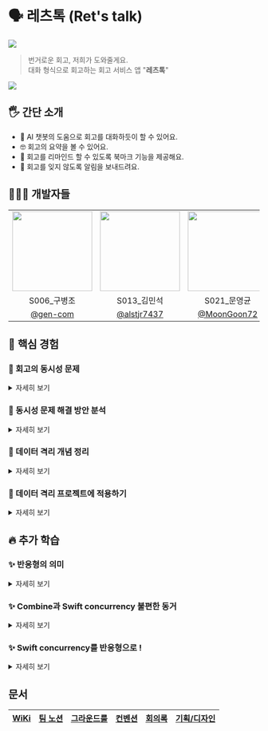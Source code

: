 # 🗣️ 레츠톡 (Ret's talk)

<img src="https://github.com/user-attachments/assets/d73258bb-93f4-4dd7-8051-958d49816c77"/>

> 번거로운 회고, 저희가 도와줄게요. </br>
> 대화 형식으로 회고하는 회고 서비스 앱 "**레츠톡**"

<img src="https://github.com/user-attachments/assets/e974f1d1-db4a-4f02-91a3-e6ca8f417ea4"/>

## 🖐️ 간단 소개

- 💬 AI 챗봇의 도움으로 회고를 대화하듯이 할 수 있어요.
- 🤓 회고의 요약을 볼 수 있어요.
- 🤔 회고를 리마인드 할 수 있도록 북마크 기능을 제공해요.
- 📳 회고를 잊지 않도록 알림을 보내드려요.

## 🧑🏻‍💻 개발자들

<table>
<tr>
    <td align="center"><img src="https://github.com/gen-com.png" width="160"></td>
    <td align="center"><img src="https://github.com/alstjr7437.png" width="160"></td>
    <td align="center"><img src="https://github.com/MoonGoon72.png" width="160"></td>
    <td align="center"><img src="https://github.com/1win2.png" width="160"></td>
</tr>
<tr>
    <td align="center">S006_구병조</td>
    <td align="center">S013_김민석</td>
    <td align="center">S021_문영균</td>
    <td align="center">S066_조한승</td>
</tr>
<tr>
    <td align="center"><a href="https://github.com/gen-com" target="_blank">@gen-com</a></td>
    <td align="center"><a href="https://github.com/alstjr7437" target="_blank">@alstjr7437</a></td>
    <td align="center"><a href="https://github.com/MoonGoon72" target="_blank">@MoonGoon72</a></td>
    <td align="center"><a href="https://github.com/1win2" target="_blank">@1win2</a></td>
</tr>
</table>

## 💾 핵심 경험

### 💫 회고의 동시성 문제

<details>
<summary>자세히 보기</summary>
</br>

애플리케이션의 핵심 데이터는 📒**회고**입니다.

<img src="https://github.com/user-attachments/assets/66e871ce-82ee-4a9f-9720-084aad5b7e94" width="400">

회고를 관리하는 과정에서 사용자에 요구에 의해 네트워크와 로컬 저장소의 비동기 작업이 필요하며, 또 화면에 보여줄 수 있어야 합니다.

즉, 회고는 🟠**여러 스레드에서 접근할 수 있는 가변 공유 데이터**가 됩니다.

사용자가 신뢰할 수 있도록 데이터를 동시성의 상황에서 안전하게 관리해야 합니다.

동시성 코드는 올바르게 작성하기 힘들고, 유지 그리고 확장까지 하는 것은 더 큰 어려움입니다.

주요한 이유에서는
- 🔴**실행시간이 되어서야 뭔가 잘못되었다는 것을 알 수 있기 때문**입니다.
- 때로는 잘못 작성했는데, 🔴**실행 시간에 발견되지 않을 수도 있습니다.**

</details>

### 💫 동시성 문제 해결 방안 분석

<details>
<summary>자세히 보기</summary>
</br>

2021년 Swift Concurrency를 발표했고, 2024년 Swift 6가 나오며 동시성을 더 강화해 컴파일 시간에 데이터 경쟁을 감지할 수 있도록 했습니다.

이게 왜 가능할까요 ? 🟢**어떻게 실행시간에 알 수 있던 것을 정적인 컴파일 시간으로 가져올 수 있었을까요 ?**

이 부분에 대해 나름대로 해석을 해봤습니다. 잘못된 내용이 있을 수 있으며, 지적은 언제나 환영입니다.

이제부터 우리는 컴파일러가 되어 다음의 코드를 분석해 봅시다.

```swift
class BoostCamp {
    private(set) var campers: [Person]
    private let queue: DispatchQueue
    
    init() {
        campers = []
        queue = DispatchQueue(label: "com.naver.boostcamp.serialQueue")
    }
    
    func enroll(person: Person) {
        campers.append(person)
    }
}

// MARK: Conconrrency code

var naverBoostCamp = BoostCamp()

DispatchQueue.global().async {
    naverBoostCamp.enroll(Person("JK"))
}

DispatchQueue.global().async {
    naverBoostCamp.enroll(Person("BK"))
}
```

우리는 이 코드가 데이터 경쟁 문제를 야기할 수 있다는 것을 알 수 있지만, 컴파일러는 소스 코드를 바탕으로 어휘 구문 의미를 분석할 뿐, 실행 시간 데이터를 알 수 없습니다.

🔴만일 더 복잡한 사항이고, 우리도 데이터 경쟁이 발생할 수 있다는 상황을 인지하지 못했다면 아마 끔찍한 상황으로 이어질 것입니다.

그러면 컴파일러가 동시성 문제를 알 수 있도록 하기 위해서 필요한 것은 무엇일까요 ?

🟢관련한 정보를 더 제공하면 되지 않을까요 ?
- ✅ 이 데이터는 동시성의 상황에서 안전하게 처리된다.
- 🛑 저 데이터는 동시성의 상황에서 안전하지 않아서 주의해야 한다.

</details>

### 💫 데이터 격리 개념 정리

<details>
<summary>자세히 보기</summary>
</br>

`actor`는 🔵**타입을 확장**하고, 🔵**데이터 격리의 개념**을 얻습니다. 크게 두 영역으로 나눌 수 있는데,

- 비격리 영역(non-isolated domain)
- 격리 영역(actor-isolated domain)

이제 컴파일러는 🚨`비격리 영역 - 다중 접근 가능`, 🏝️`격리 영역 - 단일 접근만 허용`이라는 개념을 장착하고 동시성 문제를 파악할 수 있게 됩니다.

- 🚨비격리 → 🚨비격리: 다중 접근이 허용되는 곳끼리 문제는 없음.
- 🏝️격리 → 🚨비격리: 다중 접근이 허용되는 곳으로 가는 것은 문제 없음.
- 🏝️격리 → 같은 격리: 같은 격리 도메인에서 작업 수행은 문제 없음.

다음은 주의가 필요합니다.

- 🚨비격리 → 🏝️격리: 격리는 단일 접근만 허용하므로 차례를 기다려야함.
- 🏝️격리 → 🏝️다른 격리: 각 격리끼리도 단일 접근만 허용하므로 차례를 기다려야함.

격리간 소통하는 것은 위와 같이하면 됩니다.

---

격리가 다른 경우에 데이터를 전달해야 한다면 어떨까요 ?

그 데이터가 어떤 형식인가가 중요합니다. 데이터 경쟁에 위험이 있는 데이터라면 주고 받는 행위를 허용하지 않아야 합니다.

여기서 또 하나의 타입 개념을 도입합니다. 바로 `Sendable` !

보낼 수 있는 데이터, 더 자세하게는 🔵**안전하게 보낼 수 있는 데이터**를 의미합니다.

데이터 경쟁은 🔴**공유**되는 🔴**가변**데이터에 🔴**둘 이상의 접근에 하나 이상이 쓰기 작업**을 할 때 발생합니다.

그렇다면 데이터가 `Sendable`하기 위한 조건은 다음과 같습니다.

- 🟢 공유를 허용하지 않거나 → 순수 값타입(복사를 통한 전달)
- 🟢 값이 변하지 않거나 → 불변한 상수 값
- 🟢 상호 베타적 접근만 허용하거나 → 액터와 같은 타입

---

이제 다시 아래의 코드를 분석해 봅시다.

```swift
class BoostCamp {
    private(set) var campers: [Person]
    
    init() {
        campers = []
    }
    
    func enroll(person: Person) {
        campers.append(person)
    }
}

// MARK: Conconrrency code

var naverBoostCamp = BoostCamp()

Task {
    naverBoostCamp.enroll(Person("JK"))
}

Task {
    naverBoostCamp.enroll(Person("BK"))
}
```

BoostCamp라는 타입이 격리되어 있지 않음을 알 수 있습니다.

그리고 Task 동시성 환경에서 값을 변경하려 하는데, 이는 안전하지 않겠구나 판단할 수 있습니다.

</details>

### 💫 데이터 격리 프로젝트에 적용하기

<details>
<summary>자세히 보기</summary>
</br>

데이터 격리의 개념을 잡고 프로젝트에 적용해 봅니다.

동시성의 문제가 발생할 수 있는 곳에 `actor`를 적용하면 다음과 같습니다.

<img src="https://github.com/user-attachments/assets/e1381565-59ce-4668-ae1c-3a19c4de2b4a" width="400">

문제가 될 수 있는 부분을 살펴 봅시다.

회고 관리자와 회고 대화 관리자가 각각 격리가 되어 있습니다. 회고 대화 관리자는 회고 관리자로부터 회고 데이터를 받습니다.

🟠**회고 데이터는 둘 사이에서 계속 동기화가 되어야 하는데, 지금은 둘 사이가 격리되어 있습니다.**

그래서 비동기의 상황에서 차례를 기다려야 합니다. 근데 변화가 여러번 생길 수 있으며 그때마다 비동기 태스크가 발생하면 문제가 됩니다.

<img src="https://github.com/user-attachments/assets/761a7bad-fadd-4662-b2be-e3eeefacd4a7" width="400">

상호 베타적인 접근만 허용해서 저수준의 데이터 경쟁은 없는 것이 보장이 되지만, 🔴**여러개의 비동기 태스크가 어떤 순서로 수행되는지는 보장되지 않습니다.**

그렇게 고수준의 데이터 경쟁이 발생할 수 있습니다.

사실 이 둘 사이는 격리되어있을 이유가 없습니다. 둘은 의존관계에 있고, 상태 관리가 동기적으로 이뤄지는 것이 더욱 안전한 구조이기 때문입니다.

격리를 하는 것은 좋지만, 🟠**격리간의 데이터 송수신이 비동기가 되면서 문제가 될 수 있는 경우는 격리를 나누는 것이 좋은 선택은 아닙니다.**

정리를 하면,

<img src="https://github.com/user-attachments/assets/fed3e1a9-b8f0-4f50-b081-ac03abc2aa17" width="400">

격리는 총 세 영역으로, **메인 액터**와 **저장소 액터** 그리고 **비격리**로 나뉩니다.

- **메인 액터**
    - 화면적 요소와 아주 가벼운 작업을 처리합니다.
    - 회고도 메인 액터에 포함됩니다.
        - 네트워크나 저장소 작업으로 가져온 회고에 대해 무거운 작업을 수행하지 않습니다.
        - 그리고 고수준의 데이터 경쟁 없이 화면에 렌더링하기 위해서 같은 격리에 있는 것이 좋습니다.

- **저장소 액터**
    - 저장소 액터는 DB의 무거운 작업을 처리하고 회고 데이터를 안전하게 보호합니다.

- **네트워크 비격리**
    - 네트워크 작업은 따로 격리를 가지지 않습니다.
    - 격리가 되면 해당 영역에서 작업을 수행할 때, 한 번에 하나씩만 수행합니다.
    - 네트워크 작업은 서로 독립적이기에, **격리로 나누는 것은 불필요한 병목 현상을 만들어냅니다.**

</details>

## 🔥 추가 학습

### ✨ 반응형의 의미

<details>
<summary>자세히 보기</summary>
</br>

[반응형에 대한 설명 영상](https://www.youtube.com/watch?v=sTSQlYX5DU0)을 보고 해석한 내용으로 오류가 있을 수 있습니다.

반응형(Reactive)의 의미는 무엇인가요 ?

> 💡**반응형은 부작용(Side effect)을 처리하는 인터페이스입니다.**

---

객체를 아주 단순하게 생각하면, `Getter`와 `Setter`들로 볼 수 있습니다.

```swift
class Person {
	...
	
	var age: Int {
		get { ... }
		set { ... }
	}
	
	...
}
```

#### Getter

`getter`는 값을 반환하는 메소드입니다. 아무것도 인자로 주지 않아도 되고, 그저 값을 반환합니다.

호출 전까지 아무것도 안하며, 🟢**소비자(consumer)가 원할 때 호출**됩니다. 받는 것만 수행하며, 🟢**Pull**의 개념으로 볼 수 있습니다.

발생할 수 있는 예외 상황은 값이 없거나(`optional`), 정상 흐름이 아닌 경우(`error`)가 있습니다.

```swift
class Person {
	...
	
	var age: Int? {
		get throws { ... }
	}
	
	...
}
```

🟢**컬렉션 타입을 열거하는 것도 `getter`로 볼 수 있습니다.**

```swift
protocol Sequence {
	associatedtype Iterator: IteratorProtocol
	
	func makeIterator() -> Iterator
}

protocol IteratorProtocol {
	associatedtype Element
	
	func next() -> Element?
}
```

`IteratorProtocol`의 `next()`가 `getter`이고, `Sequence`의 `makeIterator`가 이를 한 번 더 감싼 `getter의 getter`로 볼 수 있습니다.

#### 💥 No Silver Bullet

`getter`는 공변성을 가지며, Functor입니다.

Functor가 된다는 것은 변환 함수를 적용할 수 있는 연산자(주로 `map`)를 제공하며 다음과 같은 이점을 얻습니다.

- 🟢**선언적 데이터 변환**
    
    `map` 연산자를 사용하면, 각 이벤트(값)를 선언적으로 변환할 수 있습니다.
    
- 🟢**예측 가능성과 안정성**
    
    Functor 법칙을 준수하면 **변환 결과가 수학적으로 보장**되므로, **디버깅과 유지보수가 용이**합니다.
    
    **항등 법칙**은 변환 함수가 없을 때 **원래의 스트림을 그대로 유지함을 보장**하고, **합성 법칙**은 **함수의 합성이 올바르게 작동함을 확인**해 줍니다.
    
- 🟢**함수형 프로그래밍과의 통합**
    
    다른 함수형 추상화(Monad 등)와 자연스럽게 조합할 수 있습니다.
    
    이는 비동기 데이터 처리 및 이벤트 스트림 조합에 있어 매우 강력한 도구가 됩니다.

> 🟢**이렇듯 `getter`는 꽤 매력적인 구조를 가집니다.**

<details>
<summary>🔸공변성(Covariant)과 반공변성(Contravariant)</summary>
</br>

`A`와 `B`를 타입, `f`를 형 변환, 그리고 `<=`을 서브타입 관계성이라 가정하자.

(즉, `A<=B`는 `A`가 `B`의 서브타입을 의미한다)

- `A<=B`일 때 `f(A) <= f(B)`면(서브타입 관계가 유지되면) **Covariant**
- `A<=B`일 때 `f(B) <= f(A)`면(서브타입 관계가 역전되면) **Contravariant**

</details>

<details>
<summary>🔸Functor와 coFunctor</summary>
</br>

- Functor는 `map`연산을 지원하는 컨테이너입니다.
    
    ```swift
    protocol Functor {
    	associatedtype T
    		
    	func map<U>(_ transform: (T) -> U) -> Functor<T>
    }
    ```
    
    간단히, 🟢**값을 변환(map)하는 컨테이너입니다.**
    
    **공변적 특성**을 가지며, **항등 법칙**과 **합성 법칙**을 준수합니다.
    
    ```swift
    container.map { $0 } == container
    container.map(f).map(g) == container.map { g(f($0)) }
    ```
    

- CoFunctor는 `contramap`을 지원하는 컨테이너입니다.
    
    ```swift
    protocol CoFunctor {
    	associatedtype T
        
    	func contramap<U>(_ transform: (U) -> T) -> CoFunctor<U>
    }
    ```
    
    간단히, 🟢**입력의 변환을 적용하는 것**입니다.

</details>

#### Setter

`setter`는 앞선 `getter`와 반대의 개념입니다. 인자로 쓰고자 하는 값을 넘겨주지만, 아무것도 받을 수 없습니다. 또, `getter`와 달리 반공변성이며, coFunctor입니다.

`setter`는 객체의 상태나 값을 변경하는 메소드로, 이러한 🟠**값의 변경은 프로그램의 전체 상태에 영향을 미치는 부작용으로 간주될 수 있습니다.**

> 🟢**값의 변화를 `getter`와 같이 사용할 수 있으면 좋을 것 같습니다.**

`setter`는 반공변성, 즉 서브 타입 관계가 역전되는데 그 상태에서 **한 번 더 연산을 수행하면 관계가 유지** 됩니다. 다시말해 `setter의 setter`가 `getter`처럼 공변성을 가집니다.

뜬금없지만 옵저버 패턴을 가져와 보겠습니다.

```swift
// Observable
protocol Publisher {
	associatedtype Ouput
	 
	func receive<S>(subscriber: S)
}

// Observer
protocol Subscriber {
	associatedtype Input

	func receive(_ input: Input)
	func receive(completion: Completion<Failure>)
}
```

데이터의 변화가 생겼을때 관찰되는 곳(`Observable`)에서 관찰자(`Observer`)로 메시지를 전달하는 기법입니다.
관찰자는 메시지를 받기 위해 `Observable`에 `receive`라는 `setter`를 제공하며, `Observable`의 `receive`로 등록(`set`)됩니다.

🟢**바로 `Observable`(혹은 `Publisher`)은 이벤트 흐름을 생성하는 `setter의 setter`입니다.**
추가로 `Observable`(혹은 `Publisher`)은 map 연산을 지원하는 Functor입니다.

> 🚨**공변성 → Functor는 아닙니다. map 연산이 가능해야 합니다.**

🟢**No silver bullet의 설명처럼, 원본값은 그대로 유지한 채로 필요한 함수를 합성해 올바름이 보장되는 변환을 수행할 수 있습니다.**

`setter`의 경우 🟢**생산자(producer)가 흐름을 관리**합니다. 소비자는 생산자가 보내는 것을 받기만 하며, 🟢**Push**의 개념이 됩니다.

🟢**이는 관찰자의 입장에서, 완료 시점을 예측할 수 없는 비동기 이벤트를 처리하기 좋은 구조가 됩니다.**

</details>

### ✨ Combine과 Swift concurrency 불편한 동거

<details>
<summary>자세히 보기</summary>
</br>

`Combine`과 `Swift concurrency`를 활용해서 비동기 작업을 수월하게 처리할 수 있습니다.

- `Combine`
    - 값의 변화에 대해 흐름을 생성하며, 함수의 합성을 통해 여러 이벤트를 🟢**예상 가능한 형태**로 처리할 수 있습니다.
- `Swift concurrency`
    - `async-await` 문법을 통해 🟢**비동기 작업을 순차적으로 구조화된 코드로 작성**할 수 있습니다.
    - 데이터 격리의 개념과 함께 적용하면, 🟢**컴파일 시간에 동시성 문제를 파악**할 수 있습니다.

> 🤔 **이 둘의 장점만 가져올 수 있다면, 값의 변화와 동시성의 부작용 모두 처리할 수 있지 않을까요 ?**
> 

#### 차이점 분석하기

동시성 프로그래밍에서 중요한 것은 스레드를 어떻게 관리하는가 입니다.

`Swift concurrency`는 앞서 살펴본 데이터의 격리를 활용해서 어떻게 스레드를 활용할 지 결정합니다.

그리고 작업의 처리는 🟢**가능한 스레드를 유지**한 채로 continuation이라는 객체를 교환하는 방식입니다.

<img src="https://github.com/user-attachments/assets/31ae50e0-4f11-4dd1-b6de-79cafe338afe">
(출처: WWDC21 - Swift concurrency: Behind the scenes)

병행적 작업에 대해 스레드보다 더 작은 continuation을 교체하는 것은 비용적으로도 이점이 있습니다.

`Combine`은 `Swift concurrency` 이전에 등장한 반응형 프레임워크입니다.

발생한 이벤트를 어디서 처리하는지 결정할 수 있는 API는 다음과 같습니다.

```swift
let ioPerformingPublisher == // Some publisher.
let uiUpdatingSubscriber == // Some subscriber that updates the UI.

ioPerformingPublisher
    .subscribe(on: backgroundQueue) // upstream
    .receive(on: RunLoop.main) // downstream
    .subscribe(uiUpdatingSubscriber)
```

작업을 처리할 스케줄러(`RunLoop`, `GCD`)를 `subscribe(on:)`이나 `receive(on:)`로 지정하고, 그 스케줄러가 스레드 결정합니다.

GCD를 활용하는 경우 관리하는 큐마다 작업을 처리할 큐를 가져오기에, 🟠**새로운 큐는 새로운 스레드를 야기한다**고 볼 수 있습니다.

<img src="https://github.com/user-attachments/assets/4c8331d1-7872-4fa1-9b0b-aa037d09fa7e">
(출처: WWDC21 - Swift concurrency: Behind the scenes)

#### 차이점 해석하기

`Swift concurrency`는 스레드의 수를 줄이는 방향성을 가지고 있고, GCD는 필요에 따라 여러 스레드를 활용합니다.

🟠**이 둘의 방향성은 대치되며, GCD의 환경에서는 동시성 문제를 컴파일 시점에서 파악할 수 없습니다.**

따라서 `Combine`과 `Swift concurrency`를 함께 사용하는 것은 🟠**스레드 관리 측면에서 문제가 발생**할 수 있습니다.

</details>

### ✨ Swift concurrency를 반응형으로 !

<details>
<summary>자세히 보기</summary>
</br>

반응형 프로그래밍에서 주의해야할 점이 있습니다.

반응형은 값의 변화에서 발생하는 부작용을 처리하는 💡**인터페이스**입니다. 🟠**다시말해, 특정 구현체(**`Rx`**,** `Combine`**)만이 반응형이라는 것은 아닙니다.**

따라서 🟢**값의 변화를 함수 합성이 가능한 스트림의 형태로 흘릴 수만 있다면 반응형**이라 할 수 있습니다.

#### Combine API 살펴보기

`Combine` API에는 `AsyncPublisher`가 있으며, 설명은 다음과 같습니다.

> `AsyncPublisher`는 `AsyncSequence`를 준수하며, 이를 통해 호출자는 `Subscriber`를 등록하는 대신 `for-await-in` 구문으로 값을 수신할 수 있습니다.

아주 흥미롭습니다. Publisher 수준에서 `async-await` 구문을 사용할 수 있는 것으로 보입니다. 살짝 더 나아가, `AsyncSequence`를 살펴보면 좋을 것 같습니다.

#### AsyncSequence 분석하기

`AsyncSequence`는 한 번에 하나씩 살펴볼 수 있는 값 목록을 제공한다는 점에서 `Sequence`와 유사합니다.

🟢**차이점은 비동기성이 추가되었다는 것입니다.**

`AsyncSequence`는 처음 사용할 때 값이 모두 있거나, 조금 있거나, 아예 없을 수도 있습니다. 대신 `await`로 다음 값이 오기 까지 기다릴 수 있습니다.
특히 `AsyncSequence`를 구현하는 `AsyncStream`가 매력적인데, 내부에 `continuation` 객체가 있어 `yield`와 `finish` 메소드로 흐름을 제어할 수 있습니다.

아래의 예시를 봅시다.

```swift
extension QuakeMonitor {
    static var quakes: AsyncStream<Quake> {
        AsyncStream { continuation in
            let monitor = QuakeMonitor()
            
            monitor.quakeHandler = { quake in
                continuation.yield(quake)
            }
            
            continuation.onTermination = { @Sendable _ in
                 monitor.stopMonitoring()
            }
            
            monitor.startMonitoring()
        }
    }
}
```

`Quake`에 대한 `AsyncStream`을 생성하는데, `Quake`가 발견되면 `quakeHandler`를 통해 `yield`로 흘려보냅니다.

```swift
for await quake in QuakeMonitor.quakes {
    print("Quake: \(quake.date)")
}
print("Stream finished.")
```

이를 받는 쪽에서는 `await`로 값이 오기를 기다리면 됩니다.

#### AsyncStream 해석하기

`AsyncStream`은 `getter`(`정확히는 getter의 getter`)이며, `yield`로 값을 흘려보낼 수 있습니다.

🟢**즉, `getter`로서 예측 가능한 함수의 합성을 허용하며, 값의 변화를 스트림으로 흘려보낼 수 있습니다.**

반응형의 인터페이스를 만족하므로, 💡**AsyncStream을 통해 Swift concurrency는 반응형의 구현체가 될 수 있다는 해석을 내릴 수 있습니다.**

</details>

## 문서

| [WiKi](https://github.com/boostcampwm-2024/iOS01-boostproject/wiki) | [팀 노션](https://level-mole-239.notion.site/129124f2c5a480348bf1d5f4b1a4b5b7?pvs=4) | [그라운드룰](https://github.com/boostcampwm-2024/iOS01-boostproject/wiki/%EA%B7%B8%EB%9D%BC%EC%9A%B4%EB%93%9C%EB%A3%B0) | [컨벤션](https://github.com/boostcampwm-2024/iOS01-boostproject/wiki/%EC%BB%A8%EB%B2%A4%EC%85%98) | [회의록](https://level-mole-239.notion.site/129124f2c5a481cebb50e2ec49310ba2?pvs=4) | [기획/디자인](https://www.figma.com/design/zMfreNb94N10uKDHizHXF5/Ret's-Talk?node-id=66-1872&t=C78fv57BD0ACgwct-1) |
| :-----------------------------------------------------------------: | :----------------------------------------------------------------------------------: | :---------------------------------------------------------------------------------------------------------------------: | :-----------------------------------------------------------------------------------------------: | :---------------------------------------------------------------------------------: | :----------------------------------------------------------------------------------------------------------------: |

